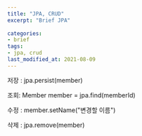 ```yaml
---
title: "JPA, CRUD"
excerpt: "Brief JPA"
  
categories:
- brief
tags:
- jpa, crud
last_modified_at: 2021-08-09
---
```


저장 : jpa.persist(member)

조회: Member member = jpa.find(memberId)

수정 : member.setName("변경할 이름")

삭제 : jpa.remove(member)

